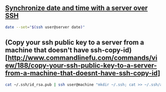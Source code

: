 ## [Synchronize date and time with a server over SSH](http://www.commandlinefu.com/commands/view/7636/synchronize-date-and-time-with-a-server-over-ssh)
```bash
date --set="$(ssh user@server date)"
```

## (Copy your ssh public key to a server from a machine that doesn't have ssh-copy-id)[http://www.commandlinefu.com/commands/view/188/copy-your-ssh-public-key-to-a-server-from-a-machine-that-doesnt-have-ssh-copy-id]
```bash
cat ~/.ssh/id_rsa.pub | ssh user@machine "mkdir ~/.ssh; cat >> ~/.ssh/authorized_keys"
```
